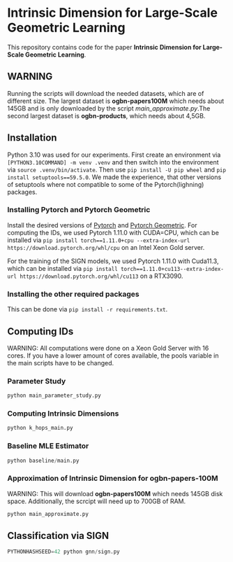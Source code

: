 # Intrinsic Dimension for Large-Scale Geometric Learning

This repository contains code for the paper **Intrinsic Dimension for Large-Scale Geometric Learning**.

## WARNING

Running the scripts will download the needed datasets, which are of different size. 
The largest dataset is **ogbn-papers100M** which needs about 145GB and is only downloaded by the script *main_approximate.py*.The second largest dataset is **ogbn-products**, which needs about 4,5GB.

## Installation
Python 3.10 was used for our experiments.
First create an environment via `[PYTHON3.10COMMAND] -m venv .venv` and then switch into the environment via `source .venv/bin/activate`. Then use `pip install -U pip wheel` and `pip install setuptools==59.5.0`. We made the experience, that other versions of setuptools where not compatible to some of the Pytorch(lighning) packages. 


### Installing Pytorch and Pytorch Geometric


Install the desired versions of [Pytorch](https://pytorch.org/get-started/locally/) and [Pytorch Geometric](https://pytorch-geometric.readthedocs.io/en/latest/notes/installation.html). For computing the IDs, we used Pytorch 1.11.0 with CUDA=CPU, which can be installed via `pip install torch==1.11.0+cpu --extra-index-url https://download.pytorch.org/whl/cpu` on an Intel Xeon Gold server. 

For the training of the SIGN models, we used Pytorch 1.11.0 with Cuda11.3, which can be installed via `pip install torch==1.11.0+cu113--extra-index-url https://download.pytorch.org/whl/cu113` on a RTX3090.

### Installing the other required packages

This can be done via `pip install -r requirements.txt`.

## Computing IDs

WARNING: All computations were done on a Xeon Gold Server with 16 cores. If you have a lower amount of cores available, the pools variable in the main scripts have to be changed.


### Parameter Study

```python
python main_parameter_study.py
```

### Computing Intrinsic Dimensions

```python
python k_hops_main.py
```

### Baseline MLE Estimator

```python
python baseline/main.py
```

### Approximation of Intrinsic Dimension for ogbn-papers-100M
WARNING: This will download **ogbn-papers100M** which needs 145GB disk space. Additionally, the scrcipt will need up to 700GB of RAM.

```python
python main_approximate.py
```


## Classification via SIGN

```python
PYTHONHASHSEED=42 python gnn/sign.py
```
